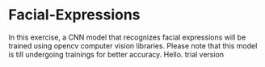# Facial-Expressions
In this exercise, a CNN model that recognizes facial expressions will be trained using opencv computer vision libraries. Please note that this model is till undergoing trainings for better accuracy.
Hello. trial version
